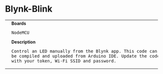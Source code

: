 # Blynk-Blink
<table><tr>
<td>
<br><img src="Blynk-Blink_bb.png" width=320px>
</td>
<td>
<b>Boards</b><p><pre>NodeMCU</pre></p>
<b>Description</b><p><pre>Control an LED manually from the Blynk app. This code can
be compiled and uploaded from Arduino IDE. Update the code
with your token, Wi-Fi SSID and password.
</pre></p>
</td>
</tr></table>

